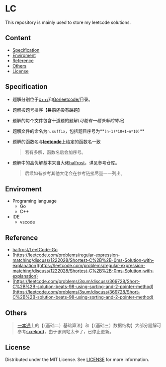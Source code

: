 # LC
This repository is mainly used to store my leetcode solutions.

## Content
- [Specification](#Specification)
- [Enviroment](#Enviroment)
- [Reference](#Reference)
- [Others](#Others)
- [License](#License)

## Specification
- 题解分别位于[c++/](c++/)和[Go/leetcode/](Go/leetcode/)目录。    
- 题解按题号排序【~~目前还没有跳题~~】  
- 题解的每个文件包含十道题的题解(_可能有一题多解的情况_)
- 题解文件的命名为`n.suffix`，包括题目序号为**`(n-1)*10+1~n*10)`**  
- 题解的函数名与[**leetcode**](https://leetcode.com/problemset/all/)上给定的函数名一致  

  > 若有多解，函数名后会加序号。
- 题解中的高优解基本来自大佬[halfrost](https://github.com/halfrost/)，详见参考仓库。 

  > 后续如有参考其他大佬会在参考链接尽量一一列出。

## Enviroment
- Programing language
    * Go
    * C++
- IDE
    * vscode

## Reference
- [halfrost/LeetCode-Go](https://github.com/halfrost/LeetCode-Go)
- [https://leetcode.com/problems/regular-expression-matching/discuss/1222028/Shortest-C%2B%2B-0ms-Solution-with-explanation](https://leetcode.com/problems/regular-expression-matching/discuss/1222028/Shortest-C%2B%2B-0ms-Solution-with-explanation)
- [https://leetcode.com/problems/3sum/discuss/369728/Short-C%2B%2B-solution-beats-98-using-sorting-and-2-pointer-method](https://leetcode.com/problems/3sum/discuss/369728/Short-C%2B%2B-solution-beats-98-using-sorting-and-2-pointer-method)

## Others
> [一本通](http://ybt.ssoier.cn:8088/)上的【（基础二）基础算法】和【（基础三）数据结构】大部分题解可参考[sxrekord](https://www.cnblogs.com/sxrekord/)，由于该网站太卡了，已停止更新。

## License
Distributed under the MIT License. See [LICENSE](LICENSE) for more information.
